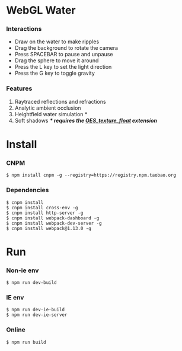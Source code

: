 # WebGL Water
### Interactions
+ Draw on the water to make ripples
+ Drag the background to rotate the camera
+ Press SPACEBAR to pause and unpause
+ Drag the sphere to move it around
+ Press the L key to set the light direction
+ Press the G key to toggle gravity  

### Features
1. Raytraced reflections and refractions
2. Analytic ambient occlusion
3. Heightfield water simulation *
4. Soft shadows
___* requires the [OES_texture_float](https://developer.mozilla.org/zh-CN/docs/Web/API/OES_texture_float) extension___

# Install
### CNPM
```
$ npm install cnpm -g --registry=https://registry.npm.taobao.org
```
### Dependencies
```
$ cnpm install
$ cnpm install cross-env -g
$ cnpm install http-server -g
$ cnpm install webpack-dashboard -g
$ cnpm install webpack-dev-server -g
$ cnpm install webpack@1.13.0 -g
```

# Run
### Non-ie env
```
$ npm run dev-build
```
### IE env
```
$ npm run dev-ie-build
$ npm run dev-ie-server
```
### Online
```
$ npm run build
```
